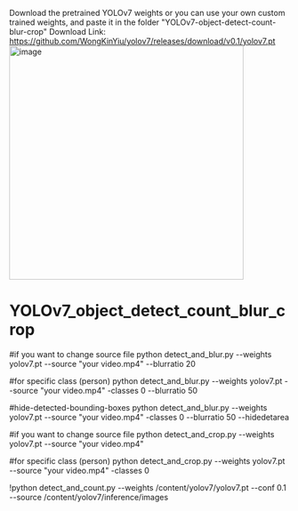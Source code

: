 Download the pretrained YOLOv7 weights or you can use your own custom trained weights, and paste it in the folder "YOLOv7-object-detect-count-blur-crop"
Download Link: https://github.com/WongKinYiu/yolov7/releases/download/v0.1/yolov7.pt
<img width="421" alt="image" src="https://user-images.githubusercontent.com/109053785/209044613-e6db91c5-1de7-475a-998e-55978ffd7f02.png">

# YOLOv7_object_detect_count_blur_crop


#if you want to change source file
python detect_and_blur.py --weights yolov7.pt --source "your video.mp4" --blurratio 20

#for specific class (person)
python detect_and_blur.py --weights yolov7.pt --source "your video.mp4" -classes 0 --blurratio 50

#hide-detected-bounding-boxes
python detect_and_blur.py --weights yolov7.pt --source "your video.mp4" -classes 0 --blurratio 50 --hidedetarea





#if you want to change source file
python detect_and_crop.py --weights yolov7.pt --source "your video.mp4"

#for specific class (person)
python detect_and_crop.py --weights yolov7.pt --source "your video.mp4" -classes 0



!python detect_and_count.py --weights /content/yolov7/yolov7.pt --conf 0.1 --source /content/yolov7/inference/images

